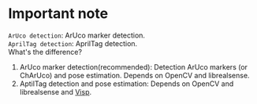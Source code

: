 # Important note
`ArUco detection`:  ArUco marker detection.  
`AprilTag detection`: AprilTag detection.  
What's the difference?  
1. ArUco marker detection(recommended): Detection ArUco markers (or ChArUco) and pose estimation. Depends on OpenCV and librealsense.  
2. AptilTag detection and pose estimation: Depends on OpenCV and librealsense and [Visp](https://visp.inria.fr/).



